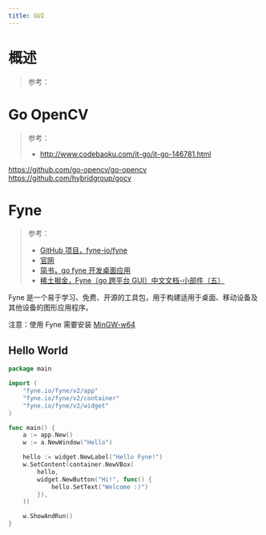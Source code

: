 ```yaml
---
title: GUI
---
```


# 概述

> 参考：

# Go OpenCV

> 参考：
> - <http://www.codebaoku.com/it-go/it-go-146781.html>

<https://github.com/go-opencv/go-opencv>
<https://github.com/hybridgroup/gocv>

# Fyne

> 参考：
> - [GitHub 项目，fyne-io/fyne](https://github.com/fyne-io/fyne)
> - [官网](https://fyne.io/)
> - [简书，go fyne 开发桌面应用](https://www.jianshu.com/p/be97c0668252)
> - [稀土掘金，Fyne（go 跨平台 GUI）中文文档-小部件（五）](https://juejin.cn/post/7091103604492206087)

Fyne 是一个易于学习、免费、开源的工具包，用于构建适用于桌面、移动设备及其他设备的图形应用程序。

注意：使用 Fyne 需要安装 [MinGW-w64](https://sourceforge.net/projects/mingw-w64/)

## Hello World

```go
package main

import (
	"fyne.io/fyne/v2/app"
	"fyne.io/fyne/v2/container"
	"fyne.io/fyne/v2/widget"
)

func main() {
	a := app.New()
	w := a.NewWindow("Hello")

	hello := widget.NewLabel("Hello Fyne!")
	w.SetContent(container.NewVBox(
		hello,
		widget.NewButton("Hi!", func() {
			hello.SetText("Welcome :)")
		}),
	))

	w.ShowAndRun()
}
```
